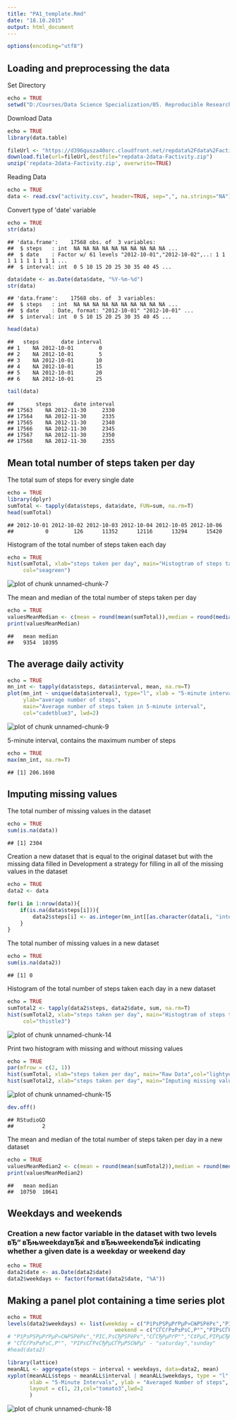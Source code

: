 ```yaml
---
title: "PA1_template.Rmd"
date: "18.10.2015"
output: html_document
---
```


```r
options(encoding="utf8")
```

## Loading and preprocessing the data
Set Directory

```r
echo = TRUE
setwd("D:/Courses/Data Science Specialization/05. Reproducible Research/Week2/CP")
```

Download Data

```r
echo = TRUE
library(data.table)

fileUrl <- "https://d396qusza40orc.cloudfront.net/repdata%2Fdata%2Factivity.zip"
download.file(url=fileUrl,destfile="repdata-2data-Factivity.zip")
unzip('repdata-2data-Factivity.zip', overwrite=TRUE)
```

Reading Data

```r
echo = TRUE
data <- read.csv("activity.csv", header=TRUE, sep=",", na.strings="NA")
```

Convert type of 'date' variable

```r
echo = TRUE
str(data)
```

```
## 'data.frame':	17568 obs. of  3 variables:
##  $ steps   : int  NA NA NA NA NA NA NA NA NA NA ...
##  $ date    : Factor w/ 61 levels "2012-10-01","2012-10-02",..: 1 1 1 1 1 1 1 1 1 1 ...
##  $ interval: int  0 5 10 15 20 25 30 35 40 45 ...
```

```r
data$date <- as.Date(data$date, "%Y-%m-%d")
str(data)
```

```
## 'data.frame':	17568 obs. of  3 variables:
##  $ steps   : int  NA NA NA NA NA NA NA NA NA NA ...
##  $ date    : Date, format: "2012-10-01" "2012-10-01" ...
##  $ interval: int  0 5 10 15 20 25 30 35 40 45 ...
```

```r
head(data)
```

```
##   steps       date interval
## 1    NA 2012-10-01        0
## 2    NA 2012-10-01        5
## 3    NA 2012-10-01       10
## 4    NA 2012-10-01       15
## 5    NA 2012-10-01       20
## 6    NA 2012-10-01       25
```

```r
tail(data)
```

```
##       steps       date interval
## 17563    NA 2012-11-30     2330
## 17564    NA 2012-11-30     2335
## 17565    NA 2012-11-30     2340
## 17566    NA 2012-11-30     2345
## 17567    NA 2012-11-30     2350
## 17568    NA 2012-11-30     2355
```

## Mean total number of steps taken per day
The total sum of steps for every single date

```r
echo = TRUE
library(dplyr)
sumTotal <- tapply(data$steps, data$date, FUN=sum, na.rm=T)
head(sumTotal)
```

```
## 2012-10-01 2012-10-02 2012-10-03 2012-10-04 2012-10-05 2012-10-06 
##          0        126      11352      12116      13294      15420
```

Histogram of the total number of steps taken each day

```r
echo = TRUE
hist(sumTotal, xlab="steps taken per day", main="Histogtram of steps taken per day", 
     col="seagreen")
```

![plot of chunk unnamed-chunk-7](figure/unnamed-chunk-7-1.png) 

The mean and median of the total number of steps taken per day

```r
echo = TRUE
valuesMeanMedian <- c(mean = round(mean(sumTotal)),median = round(median(sumTotal)))
print(valuesMeanMedian)
```

```
##   mean median 
##   9354  10395
```

## The average daily activity

```r
echo = TRUE
mn_int <- tapply(data$steps, data$interval, mean, na.rm=T)
plot(mn_int ~ unique(data$interval), type="l", xlab = "5-minute interval", 
     ylab="average number of steps", 
     main="Average number of steps taken in 5-minute interval",
     col="cadetblue3", lwd=2)
```

![plot of chunk unnamed-chunk-9](figure/unnamed-chunk-9-1.png) 


5-minute interval, contains the maximum number of steps

```r
echo = TRUE
max(mn_int, na.rm=T)
```

```
## [1] 206.1698
```

## Imputing missing values
The total number of missing values in the dataset

```r
echo = TRUE
sum(is.na(data))
```

```
## [1] 2304
```

Creation a new dataset that is equal to the original dataset but with the missing data filled in
Development a strategy for filling in all of the missing values in the dataset

```r
echo = TRUE
data2 <- data 

for(i in 1:nrow(data)){
    if(is.na(data$steps[i])){
        data2$steps[i] <- as.integer(mn_int[[as.character(data[i, "interval"])]])
    }
}
```

The total number of missing values in a new dataset

```r
echo = TRUE
sum(is.na(data2))
```

```
## [1] 0
```

Histogram of the total number of steps taken each day in a new dataset

```r
echo = TRUE
sumTotal2 <- tapply(data2$steps, data2$date, sum, na.rm=T)
hist(sumTotal2, xlab="steps taken per day", main="Histogtram of steps taken per day", 
     col="thistle3")
```

![plot of chunk unnamed-chunk-14](figure/unnamed-chunk-14-1.png) 

Print two histogram with missing and without missing values

```r
echo = TRUE
par(mfrow = c(2, 1))
hist(sumTotal, xlab="steps taken per day", main="Raw Data",col="lightyellow3")
hist(sumTotal2, xlab="steps taken per day", main="Imputing missing values",col="hotpink4")
```

![plot of chunk unnamed-chunk-15](figure/unnamed-chunk-15-1.png) 

```r
dev.off()
```

```
## RStudioGD 
##         2
```

The mean and median of the total number of steps taken per day in a new dataset

```r
echo = TRUE
valuesMeanMedian2 <- c(mean = round(mean(sumTotal2)),median = round(median(sumTotal2)))
print(valuesMeanMedian2)
```

```
##   mean median 
##  10750  10641
```

## Weekdays and weekends
### Creation a new factor variable in the dataset with two levels вЂ“ вЂњweekdayвЂќ and вЂњweekendвЂќ indicating whether a given date is a weekday or weekend day

```r
echo = TRUE
data2$date <- as.Date(data2$date)
data2$weekdays <- factor(format(data2$date, "%A"))
```


## Making a panel plot containing a time series plot

```r
echo = TRUE
levels(data2$weekdays) <- list(weekday = c("РїРѕРЅРµРґРµР»СЊРЅРёРє","РІС‚РѕСЂРЅРёРє","СЃСЂРµРґР°","С‡РµС‚РІРµСЂРі","РїСЏС‚РЅРёС†Р°"),
                                  weekend = c("СЃСѓР±Р±РѕС‚Р°","РІРѕСЃРєСЂРµСЃРµРЅСЊРµ"))
# "РїРѕРЅРµРґРµР»СЊРЅРёРє","РІС‚РѕСЂРЅРёРє","СЃСЂРµРґР°","С‡РµС‚РІРµСЂРі","РїСЏС‚РЅРёС†Р°" - "monday","tuesday","wednesday","thursday","friday"
# "СЃСѓР±Р±РѕС‚Р°", "РІРѕСЃРєСЂРµСЃРµРЅСЊРµ" - "saturday","sunday"
#head(data2)

library(lattice)
meanALL <- aggregate(steps ~ interval + weekdays, data=data2, mean)
xyplot(meanALL$steps ~ meanALL$interval | meanALL$weekdays, type = "l", 
       xlab = "5-Minute Intervals", ylab = "Averaged Number of steps",
       layout = c(1, 2),col="tomato3",lwd=2
       )
```

![plot of chunk unnamed-chunk-18](figure/unnamed-chunk-18-1.png) 


